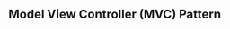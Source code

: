 <div id="title">

## Model View Controller (MVC) Pattern
</div>

<div id="body">

<include src="what/unit-inParent-asPanel.md" boilerplate />

</div>